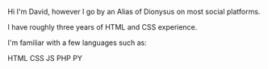 Hi I'm David, however I go by an Alias of Dionysus on most social platforms.

I have roughly three years of HTML and CSS experience.

I'm familiar with a few languages such as:

HTML
CSS
JS
PHP
PY

